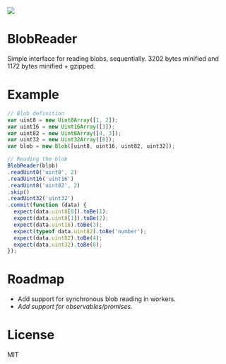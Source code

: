![](https://travis-ci.org/mgechev/blobreader.svg?branch=master)

# BlobReader

Simple interface for reading blobs, sequentially. 3202 bytes minified and 1172 bytes minified + gzipped.

# Example

```javascript
// Blob definition
var uint8 = new Uint8Array([1, 2]);
var uint16 = new Uint16Array([3]);
var uint82 = new Uint8Array([4, 3]);
var uint32 = new Uint32Array([8]);
var blob = new Blob([uint8, uint16, uint82, uint32]);

// Reading the blob
BlobReader(blob)
.readUint8('uint8', 2)
.readUint16('uint16')
.readUint8('uint82', 2)
.skip()
.readUint32('uint32')
.commit(function (data) {
  expect(data.uint8[0]).toBe(1);
  expect(data.uint8[1]).toBe(2);
  expect(data.uint16).toBe(3);
  expect(typeof data.uint82).toBe('number');
  expect(data.uint82).toBe(4);
  expect(data.uint32).toBe(8);
});
```

# Roadmap

* Add support for synchronous blob reading in workers.
* *Add support for observables/promises.*

# License

MIT
